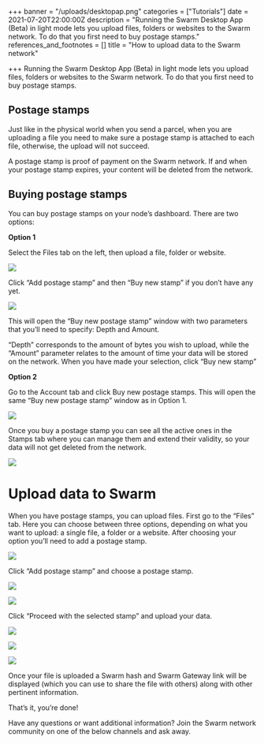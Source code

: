 +++
banner = "/uploads/desktopap.png"
categories = ["Tutorials"]
date = 2021-07-20T22:00:00Z
description = "Running the Swarm Desktop App (Beta) in light mode lets you upload files, folders or websites to the Swarm network. To do that you first need to buy postage stamps."
references_and_footnotes = []
title = "How to upload data to the Swarm network"

+++
Running the Swarm Desktop App (Beta) in light mode lets you upload files, folders or websites to the Swarm network. To do that you first need to buy postage stamps.

## Postage stamps

Just like in the physical world when you send a parcel, when you are uploading a file you need to make sure a postage stamp is attached to each file, otherwise, the upload will not succeed.

A postage stamp is proof of payment on the Swarm network. If and when your postage stamp expires, your content will be deleted from the network.

## Buying postage stamps

You can buy postage stamps on your node’s dashboard. There are two options:

**Option 1**

Select the Files tab on the left, then upload a file, folder or website.

![](/uploads/1-4.png)

Click “Add postage stamp” and then “Buy new stamp” if you don’t have any yet.

![](/uploads/2-5.png)

This will open the “Buy new postage stamp” window with two parameters that you’ll need to specify: Depth and Amount.

“Depth” corresponds to the amount of bytes you wish to upload, while the “Amount” parameter relates to the amount of time your data will be stored on the network. When you have made your selection, click “Buy new stamp”

**Option 2**

Go to the Account tab and click Buy new postage stamps. This will open the same “Buy new postage stamp” window as in Option 1.

![](/uploads/3-2.png)

Once you buy a postage stamp you can see all the active ones in the Stamps tab where you can manage them and extend their validity, so your data will not get deleted from the network.

![](/uploads/4-3.png)

# Upload data to Swarm

When you have postage stamps, you can upload files. First go to the “Files” tab. Here you can choose between three options, depending on what you want to upload: a single file, a folder or a website. After choosing your option you’ll need to add a postage stamp.

![](/uploads/5.png)

Click “Add postage stamp” and choose a postage stamp.

![](/uploads/6-1.png)

![](/uploads/7-1.png)

Click “Proceed with the selected stamp” and upload your data.

![](/uploads/8-1.png)

![](/uploads/9-1.png)

![](/uploads/10-1.png)

Once your file is uploaded a Swarm hash and Swarm Gateway link will be displayed (which you can use to share the file with others) along with other pertinent information.

That’s it, you’re done!

Have any questions or want additional information? Join the Swarm network community on one of the below channels and ask away.